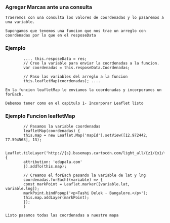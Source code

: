 ### Agregar Marcas ante una consulta

    Traeremos con una consulta los valores de coordenadas y lo pasaremos a una variable.

    Supongamos que tenemos una funcion que nos trae un arreglo con coordenadas por lo que en el resposeData

### Ejemplo 

            .... this.resposeData = res;
            // Creo la variable para enviar la coordenadas a la funcion.
            var coordenadas = this.resposeData.Coordenadas;
            
            // Paso las variables del arreglo a la funcion
            this.leafletMap(coordenadas); ....

    En la funcion leafletMap le enviamos la coordenadas y incorporamos un forEach.

    Debemos tener como en el capitulo 1- Incorporar Leaflet listo

### Ejemplo Funcion leafletMap

            // Pasamos la variable coordenadas
            leafletMap(coordenadas) {
            this.map = new Leaflet.Map('mapId').setView([12.972442, 77.594563], 13);

            Leaflet.tileLayer('http://{s}.basemaps.cartocdn.com/light_all/{z}/{x}/{y}.png', {
            attribution: 'edupala.com'
            }).addTo(this.map);

            // Creamos el forEach pasando la variable de lat y lng
            coordenadas.forEach((variable) => {
            const markPoint = Leaflet.marker([variable.lat, variable.lng]);
            markPoint.bindPopup('<p>Tashi Delek - Bangalore.</p>');
            this.map.addLayer(markPoint);
            });
            }

    Listo pasamos todas las coordenadas a nuestro mapa

        